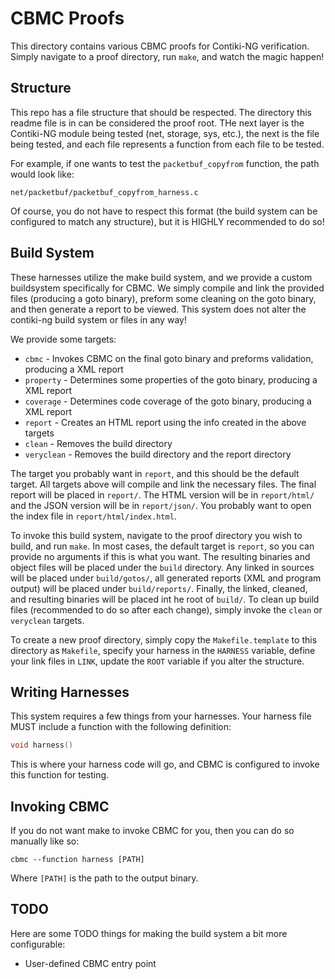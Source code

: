 # CBMC Proofs

This directory contains various CBMC proofs for Contiki-NG verification.
Simply navigate to a proof directory, run `make`, and watch the magic happen!

## Structure

This repo has a file structure that should be respected.
The directory this readme file is in can be considered the proof root.
THe next layer is the Contiki-NG module being tested (net, storage, sys, etc.),
the next is the file being tested, and each file represents a function from each file to be tested. 

For example, if one wants to test the `packetbuf_copyfrom` function, the path would look like:

```
net/packetbuf/packetbuf_copyfrom_harness.c
```

Of course, you do not have to respect this format (the build system can be configured to match any structure),
but it is HIGHLY recommended to do so!

## Build System

These harnesses utilize the make build system, 
and we provide a custom buildsystem specifically for CBMC.
We simply compile and link the provided files (producing a goto binary),
preform some cleaning on the goto binary, and then generate a report to be viewed.
This system does not alter the contiki-ng build system or files in any way!

We provide some targets:

- `cbmc` - Invokes CBMC on the final goto binary and preforms validation, producing a XML report
- `property` - Determines some properties of the goto binary, producing a XML report
- `coverage` - Determines code coverage of the goto binary, producing a XML report
- `report` - Creates an HTML report using the info created in the above targets
- `clean` - Removes the build directory
- `veryclean` - Removes the build directory and the report directory

The target you probably want in `report`, and this should be the default target.
All targets above will compile and link the necessary files.
The final report will be placed in `report/`.
The HTML version will be in `report/html/` and the JSON version will be in `report/json/`.
You probably want to open the index file in `report/html/index.html`.

To invoke this build system, navigate to the proof directory you wish to build,
and run `make`. In most cases, the default target is `report`, so you can provide no arguments if this is what you want.
The resulting binaries and object files will be placed under the `build` directory.
Any linked in sources will be placed under `build/gotos/`, all generated reports (XML and program output)
will be placed under `build/reports/`.
Finally, the linked, cleaned, and resulting binaries will be placed int he root of `build/`.
To clean up build files (recommended to do so after each change),
simply invoke the `clean` or `veryclean` targets.

To create a new proof directory, simply copy the `Makefile.template` to this directory as `Makefile`,
specify your harness in the `HARNESS` variable, define your link files in `LINK`, update the `ROOT` variable
if you alter the structure.

## Writing Harnesses

This system requires a few things from your harnesses.
Your harness file MUST include a function with the following definition:

```C
void harness()
```

This is where your harness code will go, and CBMC is configured to invoke this function for testing.

## Invoking CBMC

If you do not want make to invoke CBMC for you,
then you can do so manually like so:

```
cbmc --function harness [PATH]
```

Where `[PATH]` is the path to the output binary.

## TODO

Here are some TODO things for making the build system a bit more configurable:

- User-defined CBMC entry point
